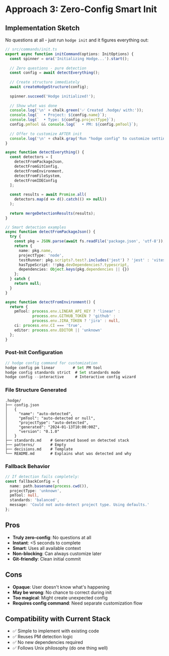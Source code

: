 # Approach 3: Zero-Config Smart Init

## Implementation Sketch

No questions at all - just run `hodge init` and it figures everything out:

```typescript
// src/commands/init.ts
export async function initCommand(options: InitOptions) {
  const spinner = ora('Initializing Hodge...').start();
  
  // Zero questions - pure detection
  const config = await detectEverything();
  
  // Create structure immediately
  await createHodgeStructure(config);
  
  spinner.succeed('Hodge initialized!');
  
  // Show what was done
  console.log('\n' + chalk.green('✅ Created .hodge/ with:'));
  console.log(`  • Project: ${config.name}`);
  console.log(`  • Type: ${config.projectType}`);
  config.pmTool && console.log(`  • PM: ${config.pmTool}`);
  
  // Offer to customize AFTER init
  console.log('\n' + chalk.gray('Run "hodge config" to customize settings'));
}

async function detectEverything() {
  const detectors = [
    detectFromPackageJson,
    detectFromGitConfig,
    detectFromEnvironment,
    detectFromFileSystem,
    detectFromIDEConfig
  ];
  
  const results = await Promise.all(
    detectors.map(d => d().catch(() => null))
  );
  
  return mergeDetectionResults(results);
}

// Smart detection examples
async function detectFromPackageJson() {
  try {
    const pkg = JSON.parse(await fs.readFile('package.json', 'utf-8'));
    return {
      name: pkg.name,
      projectType: 'node',
      testRunner: pkg.scripts?.test?.includes('jest') ? 'jest' : 'vitest',
      hasTypeScript: !!pkg.devDependencies?.typescript,
      dependencies: Object.keys(pkg.dependencies || {})
    };
  } catch {
    return null;
  }
}

async function detectFromEnvironment() {
  return {
    pmTool: process.env.LINEAR_API_KEY ? 'linear' : 
            process.env.GITHUB_TOKEN ? 'github' : 
            process.env.JIRA_TOKEN ? 'jira' : null,
    ci: process.env.CI === 'true',
    editor: process.env.EDITOR || 'unknown'
  };
}
```

### Post-Init Configuration
```typescript
// hodge config command for customization
hodge config pm linear        # Set PM tool
hodge config standards strict  # Set standards mode
hodge config --interactive     # Interactive config wizard
```

### File Structure Generated
```
.hodge/
├── config.json
│   {
│     "name": "auto-detected",
│     "pmTool": "auto-detected or null",
│     "projectType": "auto-detected",
│     "generated": "2024-01-13T10:00:00Z",
│     "version": "0.1.0"
│   }
├── standards.md    # Generated based on detected stack
├── patterns/       # Empty
├── decisions.md    # Template
└── README.md       # Explains what was detected and why
```

### Fallback Behavior
```typescript
// If detection fails completely:
const fallbackConfig = {
  name: path.basename(process.cwd()),
  projectType: 'unknown',
  pmTool: null,
  standards: 'balanced',
  message: 'Could not auto-detect project type. Using defaults.'
};
```

## Pros
- **Truly zero-config**: No questions at all
- **Instant**: <5 seconds to complete
- **Smart**: Uses all available context
- **Non-blocking**: Can always customize later
- **Git-friendly**: Clean initial commit

## Cons
- **Opaque**: User doesn't know what's happening
- **May be wrong**: No chance to correct during init
- **Too magical**: Might create unexpected config
- **Requires config command**: Need separate customization flow

## Compatibility with Current Stack
- ✅ Simple to implement with existing code
- ✅ Reuses PM detection logic
- ✅ No new dependencies required
- ✅ Follows Unix philosophy (do one thing well)